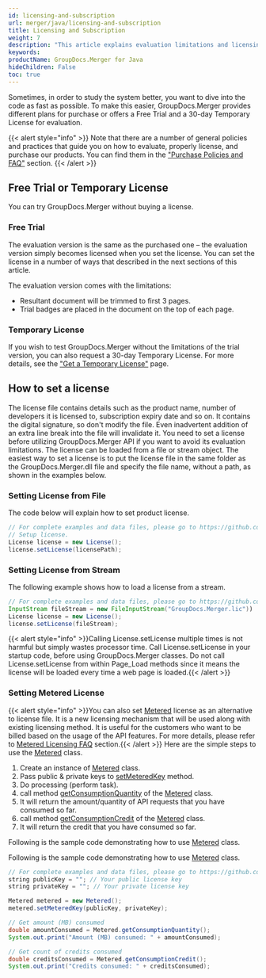 ```yaml
---
id: licensing-and-subscription
url: merger/java/licensing-and-subscription
title: Licensing and Subscription
weight: 7
description: "This article explains evaluation limitations and licensing of GroupDocs.Merger for Java"
keywords: 
productName: GroupDocs.Merger for Java
hideChildren: False
toc: true
---
```


Sometimes, in order to study the system better, you want to dive into the code as fast as possible. To make this easier, GroupDocs.Merger provides different plans for purchase or offers a Free Trial and a 30-day Temporary License for evaluation.

{{< alert style="info" >}}
Note that there are a number of general policies and practices that guide you on how to evaluate, properly license, and purchase our products. You can find them in the ["Purchase Policies and FAQ"](https://purchase.groupdocs.com/policies) section.
{{< /alert >}}

## Free Trial or Temporary License

You can try GroupDocs.Merger without buying a license.

### Free Trial

The evaluation version is the same as the purchased one – the evaluation version simply becomes licensed when you set the license. You can set the license in a number of ways that described in the next sections of this article.

The evaluation version comes with the limitations:

- Resultant document will be trimmed to first 3 pages.
- Trial badges are placed in the document on the top of each page.

### Temporary License

If you wish to test GroupDocs.Merger without the limitations of the trial version, you can also request a 30-day Temporary License. For more details, see the ["Get a Temporary License"](https://purchase.groupdocs.com/temporary-license) page.

## How to set a license

The license file contains details such as the product name, number of developers it is licensed to, subscription expiry date and so on. It contains the digital signature, so don't modify the file. Even inadvertent addition of an extra line break into the file will invalidate it. You need to set a license before utilizing GroupDocs.Merger API if you want to avoid its evaluation limitations.
The license can be loaded from a file or stream object. The easiest way to set a license is to put the license file in the same folder as the GroupDocs.Merger.dll file and specify the file name, without a path, as shown in the examples below.

### Setting License from File

The code below will explain how to set product license.

```java
// For complete examples and data files, please go to https://github.com/groupdocs-merger/GroupDocs.Merger-for-Java
// Setup license.
License license = new License();
license.setLicense(licensePath);
```

### Setting License from Stream

The following example shows how to load a license from a stream.

```java
// For complete examples and data files, please go to https://github.com/groupdocs-merger/GroupDocs.Merger-for-Java
InputStream fileStream = new FileInputStream("GroupDocs.Merger.lic"))
License license = new License();
license.setLicense(fileStream);
```

{{< alert style="info" >}}Calling License.setLicense multiple times is not harmful but simply wastes processor time. Call License.setLicense in your startup code, before using GroupDocs.Merger classes. Do not call License.setLicense from within Page_Load methods since it means the license will be loaded every time a web page is loaded.{{< /alert >}}

### Setting Metered License

{{< alert style="info" >}}You can also set [Metered](https://reference.groupdocs.com/merger/java/com.groupdocs.merger.licensing.metered/Metered) license as an alternative to license file. It is a new licensing mechanism that will be used along with existing licensing method. It is useful for the customers who want to be billed based on the usage of the API features. For more details, please refer to [Metered Licensing FAQ](https://purchase.groupdocs.com/faqs/licensing/metered) section.{{< /alert >}}
Here are the simple steps to use the [Metered](https://reference.groupdocs.com/merger/java/com.groupdocs.merger.licensing.metered/Metered) class.

1. Create an instance of [Metered](https://reference.groupdocs.com/merger/java/com.groupdocs.merger.licensing.metered/Metered) class.
2. Pass public & private keys to [setMeteredKey](https://reference.groupdocs.com/merger/java/com.groupdocs.merger.licensing.metered/Metered#setMeteredKey(java.lang.String,%20java.lang.String)) method.
3. Do processing (perform task).
4. call method [getConsumptionQuantity](https://reference.groupdocs.com/merger/java/com.groupdocs.merger.licensing.metered/Metered#getConsumptionQuantity()) of the [Metered](https://reference.groupdocs.com/merger/java/com.groupdocs.merger.licensing.metered/Metered) class.
5. It will return the amount/quantity of API requests that you have consumed so far.
6. call method [getConsumptionCredit](https://reference.groupdocs.com/merger/java/com.groupdocs.merger.licensing.metered/Metered#getConsumptionCredit()) of the [Metered](https://reference.groupdocs.com/merger/java/com.groupdocs.merger.licensing.metered/Metered) class.
7. It will return the credit that you have consumed so far.

Following is the sample code demonstrating how to use [Metered](https://reference.groupdocs.com/merger/java/com.groupdocs.merger.licensing.metered/Metered) class.

Following is the sample code demonstrating how to use [Metered](https://reference.groupdocs.com/merger/java/com.groupdocs.merger.licensing.metered/Metered) class.

```java
// For complete examples and data files, please go to https://github.com/groupdocs-merger/GroupDocs.Merger-for-Java
string publicKey = ""; // Your public license key
string privateKey = ""; // Your private license key

Metered metered = new Metered();
metered.setMeteredKey(publicKey, privateKey);

// Get amount (MB) consumed
double amountConsumed = Metered.getConsumptionQuantity();
System.out.print("Amount (MB) consumed: " + amountConsumed);

// Get count of credits consumed
double creditsConsumed = Metered.getConsumptionCredit();
System.out.print("Credits consumed: " + creditsConsumed);
```